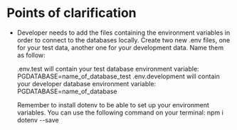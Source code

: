 # Points of clarification

- Developer needs to add the files containing the environment variables in order
  to connect to the databases locally.
  Create two new .env files, one for your test data, another one for your development data.
  Name them as follow:

  .env.test
  will contain your test database environment variable: PGDATABASE=name_of_database_test
  .env.development
  will contain your developer database environment variable: PGDATABASE=name_of_database

  Remember to install dotenv to be able to set up your environment variables. You can use
  the following command on your terminal: npm i dotenv --save

